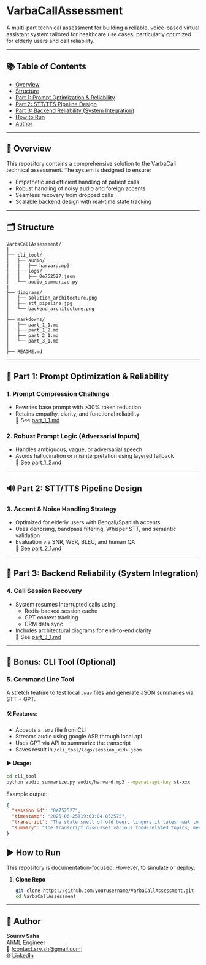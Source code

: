 # VarbaCallAssessment

A multi-part technical assessment for building a reliable, voice-based virtual assistant system tailored for healthcare use cases, particularly optimized for elderly users and call reliability.

---

## 📚 Table of Contents

- [Overview](#overview)
- [Structure](#structure)
- [Part 1: Prompt Optimization & Reliability](#part-1-prompt-optimization--reliability)
- [Part 2: STT/TTS Pipeline Design](#part-2-stttts-pipeline-design)
- [Part 3: Backend Reliability (System Integration)](#part-3-backend-reliability-system-integration)
- [How to Run](#how-to-run)
- [Author](#author)

---

## 🧩 Overview

This repository contains a comprehensive solution to the VarbaCall technical assessment. The system is designed to ensure:

- Empathetic and efficient handling of patient calls
- Robust handling of noisy audio and foreign accents
- Seamless recovery from dropped calls
- Scalable backend design with real-time state tracking

---

## 🗂️ Structure

```
VarbaCallAssessment/
|
├── cli_tool/
│   ├── audio/
|   |   ├── harvard.mp3
│   ├── logs/
|   |   ├── 0e752527.json   
│   └── audio_summarize.py
|
├── diagrams/
│   ├── solution_architecture.png
│   ├── stt_pipeline.jpg   
│   └── backend_architecture.png
│
├── markdowns/
│   ├── part_1_1.md   
│   ├── part_1_2.md     
│   ├── part_2_1.md     
│   └── part_3_1.md     
│
├── README.md           
```

---

## 🧠 Part 1: Prompt Optimization & Reliability

### 1. **Prompt Compression Challenge**
- Rewrites base prompt with >30% token reduction
- Retains empathy, clarity, and functional reliability  
📄 See [part_1_1.md](markdowns/part_1_1.md)

### 2. **Robust Prompt Logic (Adversarial Inputs)**
- Handles ambiguous, vague, or adversarial speech
- Avoids hallucination or misinterpretation using layered fallback  
📄 See [part_1_2.md](markdowns/part_1_2.md)

---

## 🔊 Part 2: STT/TTS Pipeline Design

### 3. **Accent & Noise Handling Strategy**
- Optimized for elderly users with Bengali/Spanish accents
- Uses denoising, bandpass filtering, Whisper STT, and semantic validation
- Evaluation via SNR, WER, BLEU, and human QA  
📄 See [part_2_1.md](markdowns/part_2_1.md)

---

## 🔁 Part 3: Backend Reliability (System Integration)

### 4. **Call Session Recovery**
- System resumes interrupted calls using:
  - Redis-backed session cache
  - GPT context tracking
  - CRM data sync
- Includes architectural diagrams for end-to-end clarity  
📄 See [part_3_1.md](markdowns/part_3_1.md)

---

## 🧪 Bonus: CLI Tool (Optional)

### 5. **Command Line Tool**

A stretch feature to test local `.wav` files and generate JSON summaries via STT + GPT.

#### 🛠 Features:
- Accepts a `.wav` file from CLI
- Streams audio using google ASR through local api
- Uses GPT via API to summarize the transcript
- Saves result in `/cli_tool/logs/session_<id>.json`

#### ▶️ Usage:

```bash
cd cli_tool
python audio_summarize.py audio/harvard.mp3 --openai-api-key sk-xxx
```

Example output:

```json
{
  "session_id": "0e752527",
  "timestamp": "2025-06-25T19:03:04.852575",
  "transcript": "The stale smell of old beer, lingers it takes heat to bring out the odor. A cold? Dip restores health and zest. A salt pickle taste fine with ham tacos. Al Pastore are my favorite vegetable. Food is the hot cross bun.",
  "summary": "The transcript discusses various food-related topics, mentioning the smell of old beer, the importance of heat in bringing out odors, the health benefits of a cold dip, the enjoyment of a salt pickle with ham tacos, a preference for Al Pastor vegetables, and the appeal of hot cross buns as a type of food."
}
```




## ▶️ How to Run

This repository is documentation-focused. However, to simulate or deploy:

1. **Clone Repo**
   ```bash
   git clone https://github.com/yourusername/VarbaCallAssessment.git
   cd VarbaCallAssessment
   ```
---

## 👤 Author

**Sourav Saha**  
AI/ML Engineer  
📧 [contact.srv.sh@gmail.com]  
🌐 [LinkedIn](https://www.linkedin.com/in/srv-sh/)


